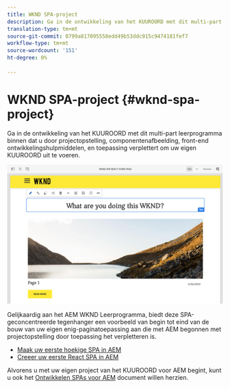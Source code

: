 ```yaml
---
title: WKND SPA-project
description: Ga in de ontwikkeling van het KUUROORD met dit multi-part leerprogramma binnen dat u door projectopstelling, componentenafbeelding, front-end ontwikkelingshulpmiddelen, en toepassing verplettert om uw eigen KUUROORD uit te voeren die zowel Reageren als Hoekig gebruikt.
translation-type: tm+mt
source-git-commit: 0799a817095558edd49b53ddc915c9474181fef7
workflow-type: tm+mt
source-wordcount: '151'
ht-degree: 0%

---
```



# WKND SPA-project {#wknd-spa-project}

Ga in de ontwikkeling van het KUUROORD met dit multi-part leerprogramma binnen dat u door projectopstelling, componentenafbeelding, front-end ontwikkelingshulpmiddelen, en toepassing verplettert om uw eigen KUUROORD uit te voeren.

![WKND SPA-project](assets/wknd-spa-project.png)

Gelijkaardig aan het AEM WKND Leerprogramma, biedt deze SPA-geconcentreerde tegenhanger een voorbeeld van begin tot eind van de bouw van uw eigen enig-paginatoepassing aan die met AEM begonnen met projectopstelling door toepassing het verpletteren is.

* [Maak uw eerste hoekige SPA in AEM](https://docs.adobe.com/content/help/en/experience-manager-learn/spa-angular-tutorial/overview.html)
* [Creeer uw eerste React SPA in AEM](https://docs.adobe.com/content/help/en/experience-manager-learn/spa-react-tutorial/overview.html)

Alvorens u met uw eigen project van het KUUROORD voor AEM begint, kunt u ook het [Ontwikkelen SPAs voor AEM](developing.md) document willen herzien.
